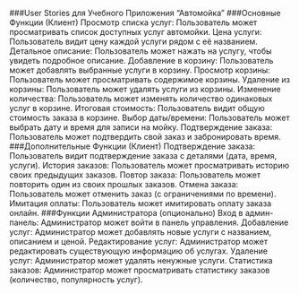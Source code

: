 ###User Stories для Учебного Приложения “Автомойка”
###Основные Функции (Клиент)
Просмотр списка услуг: Пользователь может просматривать список доступных услуг автомойки.
Цена услуги: Пользователь видит цену каждой услуги рядом с её названием.
Детальное описание: Пользователь может нажать на услугу, чтобы увидеть подробное описание.
Добавление в корзину: Пользователь может добавлять выбранные услуги в корзину.
Просмотр корзины: Пользователь может просматривать содержимое корзины.
Удаление из корзины: Пользователь может удалять услуги из корзины.
Изменение количества: Пользователь может изменять количество одинаковых услуг в корзине.
Итоговая стоимость: Пользователь видит общую стоимость заказа в корзине.
Выбор даты/времени: Пользователь может выбрать дату и время для записи на мойку.
Подтверждение заказа: Пользователь может подтвердить свой заказ и забронировать время.
###Дополнительные Функции (Клиент)
Подтверждение заказа: Пользователь видит подтверждение заказа с деталями (дата, время, услуги).
История заказов: Пользователь может просматривать историю своих предыдущих заказов.
Повтор заказа: Пользователь может повторить один из своих прошлых заказов.
Отмена заказа: Пользователь может отменить заказ (с ограничениями по времени).
Имитация оплаты: Пользователь может имитировать оплату заказа онлайн.
###Функции Администратора (опционально)
Вход в админ-панель: Администратор может войти в панель управления.
Добавление услуг: Администратор может добавлять новые услуги с названием, описанием и ценой.
Редактирование услуг: Администратор может редактировать существующую информацию об услугах.
Удаление услуг: Администратор может удалять ненужные услуги.
Статистика заказов: Администратор может просматривать статистику заказов (количество, популярность услуг).
